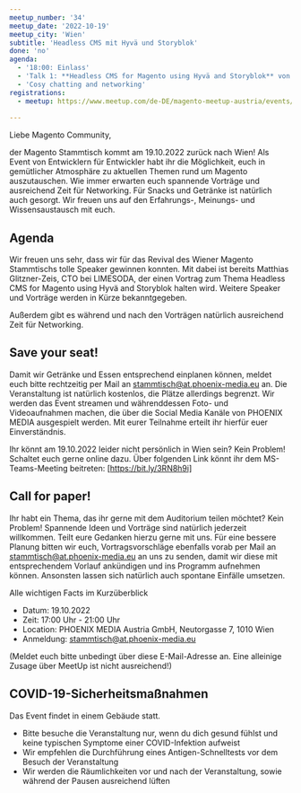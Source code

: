```yaml
---
meetup_number: '34'
meetup_date: '2022-10-19'
meetup_city: 'Wien'
subtitle: 'Headless CMS mit Hyvä und Storyblok'
done: 'no'
agenda:
  - '18:00: Einlass'
  - 'Talk 1: **Headless CMS for Magento using Hyvä and Storyblok** von Matthias Glitzner-Zeis'
  - 'Cosy chatting and networking'
registrations:
  - meetup: https://www.meetup.com/de-DE/magento-meetup-austria/events/287981396/
 
---
```


Liebe Magento Community,

der Magento Stammtisch kommt am 19.10.2022 zurück nach Wien! Als Event von Entwicklern für Entwickler habt ihr die Möglichkeit, euch in gemütlicher Atmosphäre zu aktuellen Themen rund um Magento auszutauschen. Wie immer erwarten euch spannende Vorträge und ausreichend Zeit für Networking. Für Snacks und Getränke ist natürlich auch gesorgt. Wir freuen uns auf den Erfahrungs-, Meinungs- und Wissensaustausch mit euch.

## Agenda

Wir freuen uns sehr, dass wir für das Revival des Wiener Magento Stammtischs tolle Speaker gewinnen konnten. Mit dabei ist bereits Matthias Glitzner-Zeis, CTO bei LIMESODA, der einen Vortrag zum Thema Headless CMS for Magento using Hyvä and Storyblok halten wird. Weitere Speaker und Vorträge werden in Kürze bekanntgegeben.

Außerdem gibt es während und nach den Vorträgen natürlich ausreichend Zeit für Networking.

## Save your seat!

Damit wir Getränke und Essen entsprechend einplanen können, meldet euch bitte rechtzeitig per Mail an stammtisch@at.phoenix-media.eu an. Die Veranstaltung ist natürlich kostenlos, die Plätze allerdings begrenzt. Wir werden das Event streamen und währenddessen Foto- und Videoaufnahmen machen, die über die Social Media Kanäle von PHOENIX MEDIA ausgespielt werden. Mit eurer Teilnahme erteilt ihr hierfür euer Einverständnis.

Ihr könnt am 19.10.2022 leider nicht persönlich in Wien sein? Kein Problem! Schaltet euch gerne online dazu. Über folgenden Link könnt ihr dem MS-Teams-Meeting beitreten: [https://bit.ly/3RN8h9i]

## Call for paper!

Ihr habt ein Thema, das ihr gerne mit dem Auditorium teilen möchtet? Kein Problem! Spannende Ideen und Vorträge sind natürlich jederzeit willkommen. Teilt eure Gedanken hierzu gerne mit uns. Für eine bessere Planung bitten wir euch, Vortragsvorschläge ebenfalls vorab per Mail an stammtisch@at.phoenix-media.eu an uns zu senden, damit wir diese mit entsprechendem Vorlauf ankündigen und ins Programm aufnehmen können. Ansonsten lassen sich natürlich auch spontane Einfälle umsetzen.

Alle wichtigen Facts im Kurzüberblick
- Datum: 19.10.2022
- Zeit: 17:00 Uhr - 21:00 Uhr
- Location: PHOENIX MEDIA Austria GmbH, Neutorgasse 7, 1010 Wien
- Anmeldung: stammtisch@at.phoenix-media.eu

(Meldet euch bitte unbedingt über diese E-Mail-Adresse an. Eine alleinige Zusage über MeetUp ist nicht ausreichend!)

## COVID-19-Sicherheitsmaßnahmen

Das Event findet in einem Gebäude statt.

- Bitte besuche die Veranstaltung nur, wenn du dich gesund fühlst und keine typischen Symptome einer COVID-Infektion aufweist
- Wir empfehlen die Durchführung eines Antigen-Schnelltests vor dem Besuch der Veranstaltung
- Wir werden die Räumlichkeiten vor und nach der Veranstaltung, sowie während der Pausen ausreichend lüften

